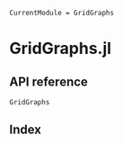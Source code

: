 ```@meta
CurrentModule = GridGraphs
```

# GridGraphs.jl

## API reference

```@autodocs
GridGraphs
```

## Index

```@index
```
